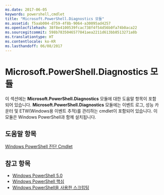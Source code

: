 ```yaml
---
ms.date: 2017-06-05
keywords: powershell,cmdlet
title: "Microsoft.PowerShell.Diagnostics 모듈"
ms.assetid: f5aab004-d759-4f8b-9064-a30095ad4257
ms.openlocfilehash: 38f8e4100539fcac738f4f54d56b0fa74b0aca22
ms.sourcegitcommit: 598b7835046577841aea2211d613bb8513271a8b
ms.translationtype: HT
ms.contentlocale: ko-KR
ms.lasthandoff: 06/08/2017
---
```

# <a name="microsoftpowershelldiagnostics-module"></a>Microsoft.PowerShell.Diagnostics 모듈
이 섹션에는 **Microsoft.PowerShell.Diagnostics** 모듈에 대한 도움말 항목이 포함되어 있습니다. **Microsoft.PowerShell.Diagnostics** 모듈에는 이벤트 로그, 성능 카운터 및 ETW(Windows용 이벤트 추적)를 관리하는 cmdlet이 포함되어 있습니다. 이 모듈은 Windows PowerShell과 함께 설치됩니다.

## <a name="help-topics"></a>도움말 항목
[Windows PowerShell 진단 Cmdlet](http://go.microsoft.com/fwlink/?LinkID=245858)

## <a name="see-also"></a>참고 항목
- [Windows PowerShell 5.0](Windows-PowerShell-5.0.md)
- [Windows PowerShell 핵심](https://technet.microsoft.com/en-us/library/4b75f1e4-f327-48f3-92ab-bf5435094d41)
- [Windows PowerShell을 사용한 스크립팅](../../getting-started/fundamental/Scripting-with-Windows-PowerShell.md)


